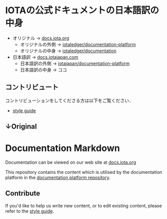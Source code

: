 # IOTAの公式ドキュメントの日本語訳の中身

- オリジナル → [docs.iota.org](https://docs.iota.org)
    - オリジナルの外側 → [iotaledger/documentation-platform](https://github.com/iotaledger/documentation-platform)
    - オリジナルの中身 → [iotaledger/documentation](https://github.com/iotaledger/documentation)
- 日本語訳 → [docs.iotajapan.com](https://docs.iotajapan.com)
    - 日本語訳の外側 → [iotajapan/documentation-platform](https://github.com/iotajapan/documentation-platform)
    - 日本語訳の中身 → ココ

## コントリビュート
コントリビューションをしてくださる方は以下をご覧ください．
- [style guide](./contribution/0.1/style-guide.md)

↓Original
---
# Documentation Markdown

Documentation can be viewed on our web site at [docs.iota.org](https://docs.iota.org)

This repository contains the content which is utilised by the documentation platform in the [documentation platform repository](https://github.com/iotaledger/documentation-platform).

## Contribute

If you'd like to help us write new content, or to edit existing content, please refer to the [style guide](./contribution/0.1/style-guide.md).
